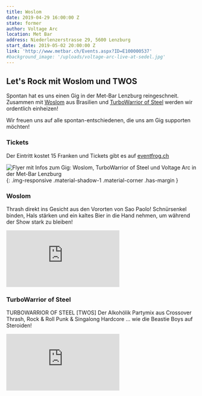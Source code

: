 ```yaml
---
title: Woslom
date: 2019-04-29 16:00:00 Z
state: former
author: Voltage Arc
location: Met Bar
address: Niederlenzerstrasse 29, 5600 Lenzburg
start_date: 2019-05-02 20:00:00 Z
link: 'http://www.metbar.ch/Events.aspx?ID=E100000537'
#background_image: '/uploads/voltage-arc-live-at-sedel.jpg'
---
```


<style>.img-responsive {width: 300px;}</style>

## Let's Rock mit Woslom und TWOS

Spontan hat es uns einen Gig in der Met-Bar Lenzburg reingeschneit. Zusammen mit
[Woslom](http://woslom.net/site/english-news/) aus Brasilien und
[TurboWarrior of Steel](https://vi.be/turbowarriorofsteel) werden wir ordentlich einheizen!

Wir freuen uns auf alle spontan-entschiedenen, die uns am Gig supporten möchten!

### Tickets

Der Eintritt kostet 15 Franken und Tickets gibt es auf [eventfrog.ch](https://eventfrog.ch/de/p/konzert/hard-rock-heavy-metal/woslom-br-turbowarrior-of-steel-voltage-arc-live-6518799251814781925.html)

![Flyer mit Infos zum Gig: Woslom, TurboWarrior of Steel und Voltage Arc in der Met-Bar Lenzburg](/uploads/flyer-woslom-twos-metbar-02052019.jpg){: .img-responsive .material-shadow-1 .material-corner .has-margin }

<div class="post-text col-lg-12 col-md-12 col-sm-12 col-xs-12">
  <h3>Woslom</h3>
  <p>
    Thrash direkt ins Gesicht aus den Vororten von Sao Paolo! Schnürsenkel binden, Hals stärken und ein
    kaltes Bier in die Hand nehmen, um während der Show stark zu bleiben!
  </p>
</div>

<div class="inline-video col-lg-8 col-md-10 col-sm-12 col-xs-12">
    <div class=" embed-responsive embed-responsive-16by9">
        <iframe class="embed-responsive-item" src="https://www.youtube.com/embed/1qcVp7VX6L8" frameborder="0" allowfullscreen></iframe>
    </div>
</div>

<div class="post-text col-lg-12 col-md-12 col-sm-12 col-xs-12">
<h3>TurboWarrior of Steel</h3>
<p>TURBOWARRIOR OF STEEL [TWOS] Der Alkohölik Partymix aus Crossover Thrash, Rock & Roll Punk & Singalong
Hardcore … wie die Beastie Boys auf Steroiden!</p>
</div>

<div class="inline-video col-lg-8 col-md-10 col-sm-12 col-xs-12">
    <div class=" embed-responsive embed-responsive-16by9">
        <iframe class="embed-responsive-item" src="https://www.youtube.com/embed/fOfPZaFu6RM" frameborder="0" allowfullscreen></iframe>
    </div>
</div>

